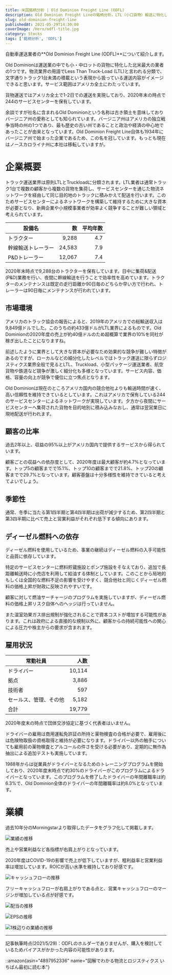 ```yaml
---
title: 米国銘柄分析 | Old Dominion Freight Line (ODFL)
description: Old Dominion Freight Lineの銘柄分析。LTL（小口貨物）輸送に特化した北米大手運送業者。1934年創業、244のサービスセンター網で1-2日配送を実現。高ROICと営業利益率で安定成長、参入障壁の高い物流業界での競争優位性を持つ運輸株の投資分析。
slug: old-dominion-freight-line
publishedAt: 2021-05-29T14:30:00
coverImage: /Hero/odfl-title.jpg
category: Stocks
tags: ['銘柄分析', 'ODFL']
---
```


自動車運送業者の**Old Dominion Freight Line (ODFL)**について紹介します。

Old Dominionは運送業の中でも小・中ロットの貨物に特化した北米最大の業者の1つです。物流業界の用語でLess Than Truck-Load (LTL)と言われる分類で、文字通りトラック1台未満の積載という表現から扱っている運送内容がイメージできると思います。サービス範囲はアメリカ全土にわたっています。

貨物運送ではアメリカ全土で1-2日での運送を実現しており、2020年末の時点で244のサービスセンターを保有しています。

余談ですが社名に含まれるOld Dominionという名称は古き領土を意味しておりバージニア州の愛称としても知られています。バージニア州はアメリカの独立戦争当時の州の1つであり、最も歴史の古い州であることと政治や経済の中心地であったことが由来となっています。Old Dominion Freight Line自体も1934年にバージニア州で始まった企業であるため、この名を冠しています。もっとも現在はノースカロライナ州に本社は移転していますが。

# 企業概要

トラック運送業界は原則LTLとTruckloadに分類されます。LTL業者は通常トラック1台で複数の顧客から複数の貨物を集荷し、サービスセンターを通じた物流ネットワークを経由して同じ目的地のトラックに積みかえて配送を行います。このためサービスセンターによるネットワークを構築して維持するために大きな資本が必要となり、新興企業や小規模事業者が効率よく競争することが難しい領域と考えられています。

| 設備名             |     数 | 平均年数 |
| ------------------ | -----: | -------: |
| トラクター         |  9,288 |      4.7 |
| 幹線輸送トレーラー | 24,583 |      7.9 |
| P&Dトレーラー      | 12,067 |      7.4 |

2020年末時点で9,288台のトラクターを保有しています。日中に集荷&配送(P&D)業務を行い、夜間に幹線輸送を行うことで効率性を高めています。トラクターのメンテナンスは既定の走行距離か90日毎のどちらか早い方で行われ、トレーラーは90日毎にメンテナンスが行われています。

## 市場環境

アメリカのトラック協会の報告によると、2019年のアメリカでの総輸送収入は9,849億ドルでした。このうちの約433億ドルがLTL業界によるものです。Old Dominionの2020年度の売上が約40億ドルのため超概算で業界の10%を同社が稼ぎ出したことになりますね。

前述したように業界として大きな資本が必要なため効果的な競争が難しい特徴があるのですが、ローカルなどの細分化したレベルではトラック運送に限らずロジスティクス業界全般で見るとLTL、Truckload、小型パッケージ運送業者、航空貨物や鉄道など競争が激しく細分化も多様となっています。サービス内容、価格、容量の向上が競争で優位に立つ焦点となります。

Old Dominionは現在のところアメリカ国内の競合他社よりも輸送時間が速く、高い信頼性を維持できているとしています。これはアメリカで保有している244のサービスセンターによるネットワークが実現しています。夕方から夜間にサービスセンターへ集荷された貨物を目的地別に積み込みなおし、通常は翌営業日に現地配送が行われます。

## 顧客の比率

過去2年以上、収益の95%以上がアメリカ国内で提供するサービスから得られています。

顧客ごとの収益への依存度として、2020年度は最大顧客が約4.7%となっています。トップ5の顧客までで15.1%、トップ10の顧客までで21.8%、トップ20の顧客までで29.7%となっています。顧客基盤は十分多様性を維持できていると考えてよいでしょう。

## 季節性

通常、冬季に当たる第1四半期と第4四半期は出荷が減少するため、第2四半期と第3四半期に比べて売上と営業利益がそれぞれ低下する傾向にあります。

## ディーゼル燃料への依存

ディーゼル燃料を使用しているため、事業の継続はディーゼル燃料の入手可能性と品質に依存しています。

特定のサービスセンターに燃料貯蔵施設とポンプ施設をそなえており、追加で長距離輸送時に小売店を利用して給油する体制としています。このことから局地的もしくは全国的な燃料不足の影響を受けやすく、競合他社と同じくディーゼル燃料の価格上昇が財政に反映されやすいです。

顧客に対して燃油サーチャージのプログラムを実施していますが、ディーゼル燃料の価格上昇リスク自体へのヘッジは行っていません。

また温室効果ガス排出規制が強化されることで資本コストが増加する可能性があります。これは政府による直接的な規制以外に、顧客からの持続可能性への関心による圧力や株主からの要求が含まれます。

## 雇用状況

| 常勤社員               |   人数 |
| ---------------------- | -----: |
| ドライバー             | 10,114 |
| 拠点                   |  3,886 |
| 技術者                 |    597 |
| セールス、管理、その他 |  5,182 |
| 合計                   | 19,779 |

2020年度末の時点で団体交渉協定に基づく代表者はいません。

ドライバーの雇用は商用運転免許証の所持と薬物検査の合格が必要で、雇用後には危険物取扱の資格取得と維持が必要になります。ドライバー以外の触手についても雇用前の薬物検査とアルコールの件さを受ける必要があり、定期的に無作為抽出による追加テストも実施しています。

1988年からは従業員がドライバーとなるためのトレーニングプログラムを開始しており、2020年度末時点で約30%のドライバーがこのプログラムによるドライバーとなっています。このプログラムを修了したドライバーの年間離職率は約6.3%で、Old Dominion全体のドライバーの年間離職率は約8.0%となっています。

# 業績

過去10年分のMorningstarより取得したデータをグラフ化して掲載します。

![業績の推移](/Stocks/odfl-revenue.png)

売上や営業利益など各指標が右肩上がりとなっています。

2020年度はCOVID-19の影響で売上が低下していますが、粗利益率と営業利益率は増加しています。ROICが高い水準を維持しており好感です。

![キャッシュフローの推移](/Stocks/odfl-cashflow.png)

フリーキャッシュフローが右肩上がりである点と、営業キャッシュフローのマージンが増加している点が好感です。

![配当の推移](/Stocks/odfl-dividend.png)

![EPSの推移](/Stocks/odfl-eps.png)

![1株辺りの業績の推移](/Stocks/odfl-pershare.png)

---

記事執筆時点(2021/5/29)：ODFLのホルダーでありませんが、購入を検討しているためバイアスがかかった内容の可能性があります。

::amazon{asin="4897952336" name="図解でわかる物流とロジスティクス いちばん最初に読む本"}
